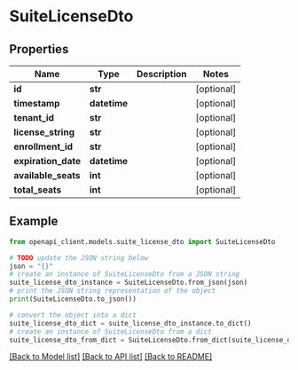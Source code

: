 # SuiteLicenseDto


## Properties

Name | Type | Description | Notes
------------ | ------------- | ------------- | -------------
**id** | **str** |  | [optional] 
**timestamp** | **datetime** |  | [optional] 
**tenant_id** | **str** |  | [optional] 
**license_string** | **str** |  | [optional] 
**enrollment_id** | **str** |  | [optional] 
**expiration_date** | **datetime** |  | [optional] 
**available_seats** | **int** |  | [optional] 
**total_seats** | **int** |  | [optional] 

## Example

```python
from openapi_client.models.suite_license_dto import SuiteLicenseDto

# TODO update the JSON string below
json = "{}"
# create an instance of SuiteLicenseDto from a JSON string
suite_license_dto_instance = SuiteLicenseDto.from_json(json)
# print the JSON string representation of the object
print(SuiteLicenseDto.to_json())

# convert the object into a dict
suite_license_dto_dict = suite_license_dto_instance.to_dict()
# create an instance of SuiteLicenseDto from a dict
suite_license_dto_from_dict = SuiteLicenseDto.from_dict(suite_license_dto_dict)
```
[[Back to Model list]](../README.md#documentation-for-models) [[Back to API list]](../README.md#documentation-for-api-endpoints) [[Back to README]](../README.md)


